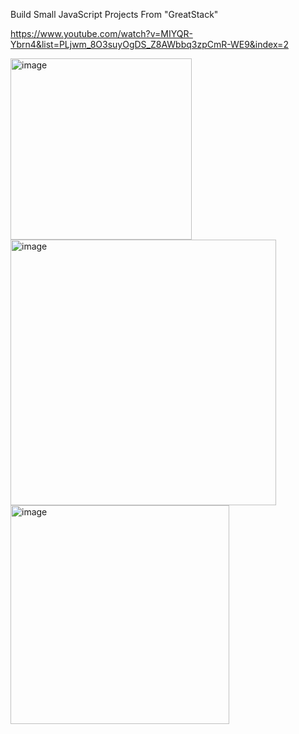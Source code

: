 Build Small JavaScript Projects From "GreatStack" 

https://www.youtube.com/watch?v=MIYQR-Ybrn4&list=PLjwm_8O3suyOgDS_Z8AWbbq3zpCmR-WE9&index=2


<img width="290" alt="image" src="https://github.com/shumancheng/JS_SmallProjects/assets/116598263/d9007d7c-52b3-41f2-a0ec-091edd40afe1">



<img width="425" alt="image" src="https://github.com/shumancheng/JS_SmallProjects/assets/116598263/8da70592-f87f-400e-9d6e-dc7ea0945619">



<img width="350" alt="image" src="https://github.com/shumancheng/JS_SmallProjects/assets/116598263/541a3bb5-1128-4bcc-be7a-d06361f06c05">

